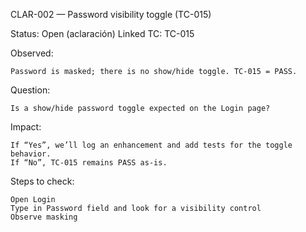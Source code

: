 CLAR-002 — Password visibility toggle (TC-015)

Status: Open (aclaración) Linked TC: TC-015

Observed:

    Password is masked; there is no show/hide toggle. TC-015 = PASS.

Question:

    Is a show/hide password toggle expected on the Login page?

Impact:

    If “Yes”, we’ll log an enhancement and add tests for the toggle behavior.
    If “No”, TC-015 remains PASS as-is.

Steps to check:

    Open Login
    Type in Password field and look for a visibility control
    Observe masking
